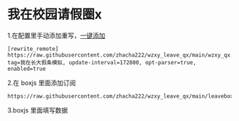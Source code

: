 # 我在校园请假圈x
1.在配置里手动添加重写，[一键添加](https://quantumult.app/x/open-app/add-resource?remote-resource={%20%22rewrite_remote%22%20:%20[%20%22https://raw.githubusercontent.com/zhacha222/wzxy_leave_qx/main/wzxy_qx.snippet,%20tag=%E6%88%91%E5%9C%A8%E9%95%BF%E5%A4%A7%E5%81%87%E6%9D%A1%E6%A8%A1%E6%8B%9F,%20update-interval=172800,%20opt-parser=true,%20enabled=true%20%22%20]%20})
```
[rewrite_remote]
https://raw.githubusercontent.com/zhacha222/wzxy_leave_qx/main/wzxy_qx.snippet, tag=我在长大假条模拟, update-interval=172800, opt-parser=true, enabled=true
```
2.在 boxjs 里面添加订阅
```
https://raw.githubusercontent.com/zhacha222/wzxy_leave_qx/main/leavebox.json
```
3.boxjs 里面填写数据
